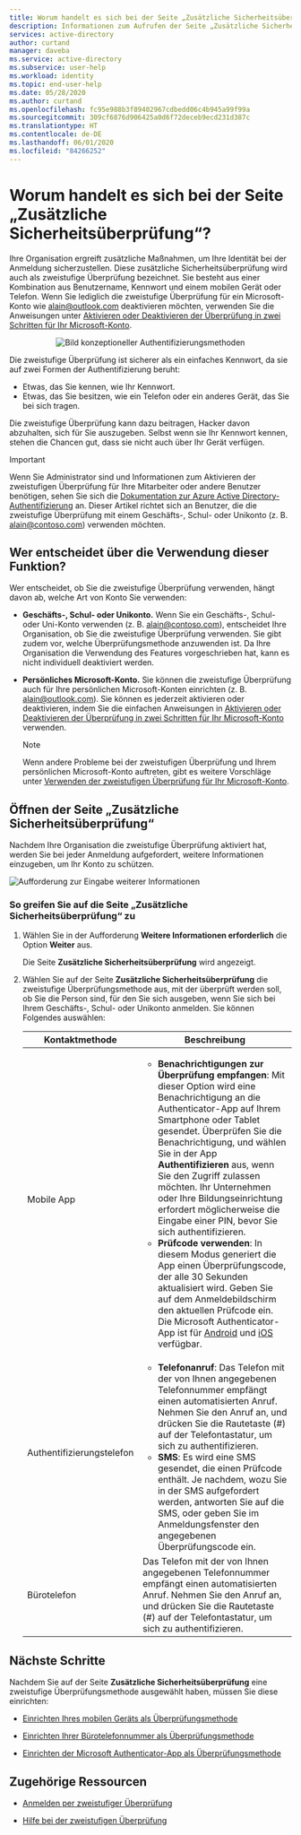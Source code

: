 ```yaml
---
title: Worum handelt es sich bei der Seite „Zusätzliche Sicherheitsüberprüfung“? – Azure AD
description: Informationen zum Aufrufen der Seite „Zusätzliche Sicherheitsüberprüfung“ für die zweistufige Überprüfung
services: active-directory
author: curtand
manager: daveba
ms.service: active-directory
ms.subservice: user-help
ms.workload: identity
ms.topic: end-user-help
ms.date: 05/28/2020
ms.author: curtand
ms.openlocfilehash: fc95e988b3f89402967cdbedd06c4b945a99f99a
ms.sourcegitcommit: 309cf6876d906425a0d6f72deceb9ecd231d387c
ms.translationtype: HT
ms.contentlocale: de-DE
ms.lasthandoff: 06/01/2020
ms.locfileid: "84266252"
---
```

# <a name="what-is-the-additional-verification-page"></a>Worum handelt es sich bei der Seite „Zusätzliche Sicherheitsüberprüfung“?

Ihre Organisation ergreift zusätzliche Maßnahmen, um Ihre Identität bei der Anmeldung sicherzustellen. Diese zusätzliche Sicherheitsüberprüfung wird auch als zweistufige Überprüfung bezeichnet. Sie besteht aus einer Kombination aus Benutzername, Kennwort und einem mobilen Gerät oder Telefon. Wenn Sie lediglich die zweistufige Überprüfung für ein Microsoft-Konto wie alain@outlook.com deaktivieren möchten, verwenden Sie die Anweisungen unter [Aktivieren oder Deaktivieren der Überprüfung in zwei Schritten für Ihr Microsoft-Konto](https://support.microsoft.com/help/4028586/microsoft-account-turning-two-step-verification-on-or-off).

<center>

![Bild konzeptioneller Authentifizierungsmethoden](../authentication/media/concept-mfa-howitworks/methods.png)</center>

Die zweistufige Überprüfung ist sicherer als ein einfaches Kennwort, da sie auf zwei Formen der Authentifizierung beruht:

- Etwas, das Sie kennen, wie Ihr Kennwort.
- Etwas, das Sie besitzen, wie ein Telefon oder ein anderes Gerät, das Sie bei sich tragen.

Die zweistufige Überprüfung kann dazu beitragen, Hacker davon abzuhalten, sich für Sie auszugeben. Selbst wenn sie Ihr Kennwort kennen, stehen die Chancen gut, dass sie nicht auch über Ihr Gerät verfügen.

>[!Important]
>Wenn Sie Administrator sind und Informationen zum Aktivieren der zweistufigen Überprüfung für Ihre Mitarbeiter oder andere Benutzer benötigen, sehen Sie sich die [Dokumentation zur Azure Active Directory-Authentifizierung](https://docs.microsoft.com/azure/active-directory/authentication/) an. Dieser Artikel richtet sich an Benutzer, die die zweistufige Überprüfung mit einem Geschäfts-, Schul- oder Unikonto (z. B. alain@contoso.com) verwenden möchten.

## <a name="who-decides-if-you-use-this-feature"></a>Wer entscheidet über die Verwendung dieser Funktion?

Wer entscheidet, ob Sie die zweistufige Überprüfung verwenden, hängt davon ab, welche Art von Konto Sie verwenden:

- **Geschäfts-, Schul- oder Unikonto.** Wenn Sie ein Geschäfts-, Schul- oder Uni-Konto verwenden (z. B. alain@contoso.com), entscheidet Ihre Organisation, ob Sie die zweistufige Überprüfung verwenden. Sie gibt zudem vor, welche Überprüfungsmethode anzuwenden ist. Da Ihre Organisation die Verwendung des Features vorgeschrieben hat, kann es nicht individuell deaktiviert werden.

- **Persönliches Microsoft-Konto.** Sie können die zweistufige Überprüfung auch für Ihre persönlichen Microsoft-Konten einrichten (z. B. alain@outlook.com). Sie können es jederzeit aktivieren oder deaktivieren, indem Sie die einfachen Anweisungen in [Aktivieren oder Deaktivieren der Überprüfung in zwei Schritten für Ihr Microsoft-Konto](https://support.microsoft.com/help/4028586/microsoft-account-turning-two-step-verification-on-or-off) verwenden.

    >[!Note]
    >Wenn andere Probleme bei der zweistufigen Überprüfung und Ihrem persönlichen Microsoft-Konto auftreten, gibt es weitere Vorschläge unter [Verwenden der zweistufigen Überprüfung für Ihr Microsoft-Konto](https://support.microsoft.com/help/12408/microsoft-account-how-to-use-two-step-verification).

## <a name="open-the-additional-security-verification-page"></a>Öffnen der Seite „Zusätzliche Sicherheitsüberprüfung“

Nachdem Ihre Organisation die zweistufige Überprüfung aktiviert hat, werden Sie bei jeder Anmeldung aufgefordert, weitere Informationen einzugeben, um Ihr Konto zu schützen.

![Aufforderung zur Eingabe weiterer Informationen](media/multi-factor-authentication-verification-methods/multi-factor-authentication-initial-prompt.png)

### <a name="to-access-the-additional-security-verification-page"></a>So greifen Sie auf die Seite „Zusätzliche Sicherheitsüberprüfung“ zu

1. Wählen Sie in der Aufforderung **Weitere Informationen erforderlich** die Option **Weiter** aus.

    Die Seite **Zusätzliche Sicherheitsüberprüfung** wird angezeigt.

2. Wählen Sie auf der Seite **Zusätzliche Sicherheitsüberprüfung** die zweistufige Überprüfungsmethode aus, mit der überprüft werden soll, ob Sie die Person sind, für den Sie sich ausgeben, wenn Sie sich bei Ihrem Geschäfts-, Schul- oder Unikonto anmelden. Sie können Folgendes auswählen:

    | Kontaktmethode | Beschreibung |
    | --- | --- |
    | Mobile App | <ul><li>**Benachrichtigungen zur Überprüfung empfangen**: Mit dieser Option wird eine Benachrichtigung an die Authenticator-App auf Ihrem Smartphone oder Tablet gesendet. Überprüfen Sie die Benachrichtigung, und wählen Sie in der App **Authentifizieren** aus, wenn Sie den Zugriff zulassen möchten. Ihr Unternehmen oder Ihre Bildungseinrichtung erfordert möglicherweise die Eingabe einer PIN, bevor Sie sich authentifizieren.</li><li>**Prüfcode verwenden**: In diesem Modus generiert die App einen Überprüfungscode, der alle 30 Sekunden aktualisiert wird. Geben Sie auf dem Anmeldebildschirm den aktuellen Prüfcode ein.<br>Die Microsoft Authenticator-App ist für [Android](https://go.microsoft.com/fwlink/?linkid=866594) und [iOS](https://go.microsoft.com/fwlink/?linkid=866594) verfügbar.</li></ul> |
    | Authentifizierungstelefon | <ul><li>**Telefonanruf**: Das Telefon mit der von Ihnen angegebenen Telefonnummer empfängt einen automatisierten Anruf. Nehmen Sie den Anruf an, und drücken Sie die Rautetaste (#) auf der Telefontastatur, um sich zu authentifizieren.</li><li>**SMS**: Es wird eine SMS gesendet, die einen Prüfcode enthält. Je nachdem, wozu Sie in der SMS aufgefordert werden, antworten Sie auf die SMS, oder geben Sie im Anmeldungsfenster den angegebenen Überprüfungscode ein.</li></ul> |
    | Bürotelefon | Das Telefon mit der von Ihnen angegebenen Telefonnummer empfängt einen automatisierten Anruf. Nehmen Sie den Anruf an, und drücken Sie die Rautetaste (#) auf der Telefontastatur, um sich zu authentifizieren. |

## <a name="next-steps"></a>Nächste Schritte

Nachdem Sie auf der Seite **Zusätzliche Sicherheitsüberprüfung** eine zweistufige Überprüfungsmethode ausgewählt haben, müssen Sie diese einrichten:

- [Einrichten Ihres mobilen Geräts als Überprüfungsmethode](multi-factor-authentication-setup-phone-number.md)

- [Einrichten Ihrer Bürotelefonnummer als Überprüfungsmethode](multi-factor-authentication-setup-office-phone.md)

- [Einrichten der Microsoft Authenticator-App als Überprüfungsmethode](multi-factor-authentication-setup-auth-app.md)

## <a name="related-resources"></a>Zugehörige Ressourcen

- [Anmelden per zweistufiger Überprüfung](multi-factor-authentication-end-user-signin.md)

- [Hilfe bei der zweistufigen Überprüfung](multi-factor-authentication-end-user-troubleshoot.md)
